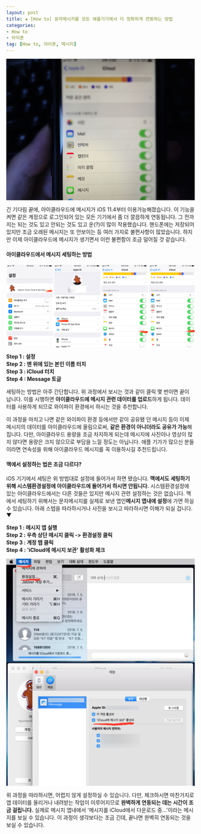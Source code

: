 ```yaml
---  
layout: post  
title: ✚ [How to] 문자메시지를 모든 애플기기에서 더 정확하게 연동하는 방법
categories:
- How to
- 아이폰
tag: [How to, 아이폰, 메시지]
---  
```


<div class="markdown-image">
<img src="/assets/article_images/2018-07-09-message/1.jpeg" align="middle"/> </div>

<p class="drop-korean">
긴 기다림 끝에, 아이클라우드에 메시지가 iOS 11.4부터 이용가능해졌습니다. 이 기능을 켜면 같은 계정으로 로그인되어 있는 모든 기기에서 좀 더 깔끔하게 연동됩니다. 그 전까지는 되는 것도 있고 안되는 것도 있고 운(?)이 많이 작용했습니다. 핸드폰에는 저장되어 있지만 조금 오래된 메시지는 또 안보이는 등 여러 가지로 불편사항이 많았습니다. 하지만 이제 아이클라우드에 메시지가 생기면서 이런 불편함이 조금 덜어질 것 같습니다.</p>

#### 아이클라우드에서 메시지 세팅하는 방법
<div class="markdown-image">
<img src="/assets/article_images/2018-07-09-message/2.jpg" align="middle"/> </div>

**Step 1 : 설정** <br>
**Step 2 : 맨 위에 있는 본인 이름 터치** <br>
**Step 3 : iCloud 터치** <br>
**Step 4 : Message 토글** <br>

세팅하는 방법은 아주 간단합니다. 위 과정에서 보시는 것과 같이 클릭 몇 번이면 끝이 납니다. 이를 시행하면 **아이클라우드에 메시지 관련 데이터를 업로드**하게 됩니다. 데이터를 사용하게 되므로 와이파이 환경에서 하시는 것을 추천합니다.

이 과정을 마치고 나면 같은 와이파이 환경 등에서만 같이 공유됐 던 메시지 등이 이제 메시지의 데이터를 아이클라우드에 올림으로써, **같은 환경이 아니더라도 공유가 가능**해집니다. 다만, 아이클라우드 용량을 조금 차지하게 되는데 메시지에 사진이나 영상이 많지 않다면 용량은 크지 않으므로 부담을 느낄 정도는 아닙니다. 애플 기가가 많으신 분들이라면 연속성을 위해 아이클라우드 메시지를 꼭 이용하시길 추천드립니다.

#### 맥에서 설정하는 법은 조금 다르다?
iOS 기기에서 세팅은 위 방법대로 설정에 들어가서 하면 됐습니다. **맥에서도 세팅하기 위해 시스템환경설정에 아이클라우드에 들어가서 하시면 안됩니다.** 시스템환경설정에 있는 아이클라우드에서는 다른 것들은 있지만 메시지 관련 설정하는 것은 없습니다. 맥에서 세팅하기 위해서는 문자메시지를 실제로 보낸 앱인**메시지 앱내에 설정**에 가면 하실 수 있습니다. 아래 스텝을 따라하시거나 사진을 보시고 따라하시면 이해가 되실 겁니다. ▼

**Step 1 : 메시지 앱 실행** <br>
**Step 2 : 우측 상단 메시지 클릭 -> 환경설정 클릭** <br>
**Step 3 : 계정 탭 클릭** <br>
**Step 4 : 'iCloud에 메시지 보관' 활성화 체크** <br>
<div class="markdown-image">
<img src="/assets/article_images/2018-07-09-message/3.jpg" align="middle"/> </div>
<div class="markdown-image">
<img src="/assets/article_images/2018-07-09-message/4.jpg" align="middle"/> </div>

위 과정을 따라하시면, 어렵지 않게 설정하실 수 있습니다. 다만, 체크하시면 마찬가지로 앱 데이터를 올리거나 내려받는 작업이 이루어지므로 **완벽하게 연동되는 데는 시간이 조금 걸립니다.** 실제로 메시지 앱내에서 '메시지를 iCloud에서 다운로드 중...'이라는 메시지를 보실 수 있습니다. 이 과정이 생각보다는 조금 긴데, 끝나면 완벽히 연동되는 것을 보실 수 있습니다.
